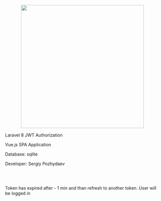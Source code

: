 <p align="center"><a href="https://laravel.com" target="_blank"><img src="https://raw.githubusercontent.com/laravel/art/master/logo-lockup/5%20SVG/2%20CMYK/1%20Full%20Color/laravel-logolockup-cmyk-red.svg" width="400"></a></p>

<p>Laravel 8 JWT Authorization</p>

<p>Vue.js SPA Application</p> 

<p>Database: sqlite</p>
 
<p>Developer: Sergiy Pozhydaev</p>   

<br>
<br>

<p>Token has expired after - 1 min and than refresh to another token. User will be logged in</p>   




  

